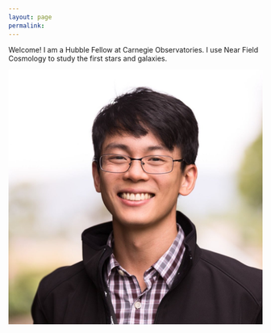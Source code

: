 ```yaml
---
layout: page
permalink: 
---
```


Welcome! I am a Hubble Fellow at Carnegie Observatories. I use Near Field Cosmology to study the first stars and galaxies.

![Alex Ji](/img/alexji2.jpg)

